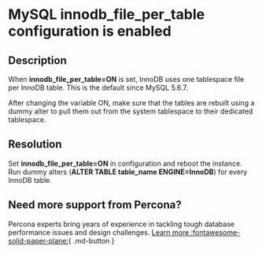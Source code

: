# MySQL innodb_file_per_table configuration is enabled

## Description

When **innodb_file_per_table=ON** is set, InnoDB uses one tablespace file per InnoDB table. This is the default since MySQL 5.6.7. 

After changing the variable ON, make sure that the tables are rebuilt using a dummy alter to pull them out from the system tablespace to their dedicated tablespace.

## Resolution

Set **innodb_file_per_table=ON** in configuration and reboot the instance.
Run dummy alters (**ALTER TABLE table_name ENGINE=InnoDB**) for every InnoDB table.

## Need more support from Percona?

Percona experts bring years of experience in tackling tough database performance issues and design challenges.
[Learn more :fontawesome-solid-paper-plane:](https://per.co.na/subscribe){ .md-button }


